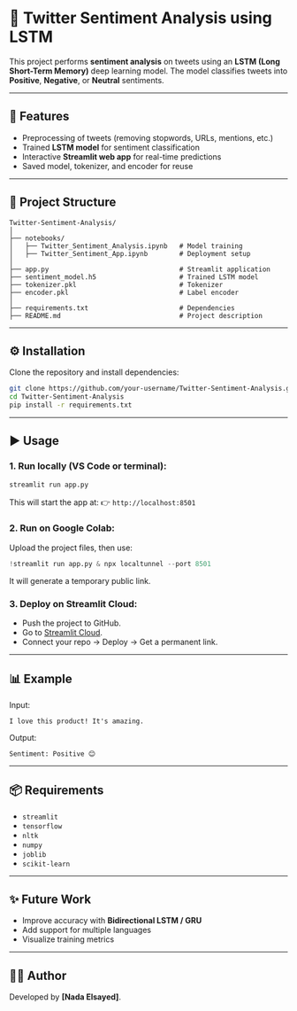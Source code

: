 # 🧠 Twitter Sentiment Analysis using LSTM

This project performs **sentiment analysis** on tweets using an **LSTM (Long Short-Term Memory)** deep learning model.
The model classifies tweets into **Positive**, **Negative**, or **Neutral** sentiments.

---

## 🚀 Features

* Preprocessing of tweets (removing stopwords, URLs, mentions, etc.)
* Trained **LSTM model** for sentiment classification
* Interactive **Streamlit web app** for real-time predictions
* Saved model, tokenizer, and encoder for reuse

---

## 📂 Project Structure

```
Twitter-Sentiment-Analysis/
│
├── notebooks/
│   ├── Twitter_Sentiment_Analysis.ipynb   # Model training
│   ├── Twitter_Sentiment_App.ipynb        # Deployment setup
│
├── app.py                                 # Streamlit application
├── sentiment_model.h5                     # Trained LSTM model
├── tokenizer.pkl                          # Tokenizer
├── encoder.pkl                            # Label encoder
│
├── requirements.txt                       # Dependencies
├── README.md                              # Project description
```

---

## ⚙️ Installation

Clone the repository and install dependencies:

```bash
git clone https://github.com/your-username/Twitter-Sentiment-Analysis.git
cd Twitter-Sentiment-Analysis
pip install -r requirements.txt
```

---

## ▶️ Usage

### 1. Run locally (VS Code or terminal):

```bash
streamlit run app.py
```

This will start the app at:
👉 `http://localhost:8501`

### 2. Run on Google Colab:

Upload the project files, then use:

```python
!streamlit run app.py & npx localtunnel --port 8501
```

It will generate a temporary public link.

### 3. Deploy on Streamlit Cloud:

* Push the project to GitHub.
* Go to [Streamlit Cloud](https://streamlit.io/cloud).
* Connect your repo → Deploy → Get a permanent link.

---

## 📊 Example

Input:

```
I love this product! It's amazing.
```

Output:

```
Sentiment: Positive 😊
```

---

## 📦 Requirements

* `streamlit`
* `tensorflow`
* `nltk`
* `numpy`
* `joblib`
* `scikit-learn`

---

## ✨ Future Work

* Improve accuracy with **Bidirectional LSTM / GRU**
* Add support for multiple languages
* Visualize training metrics

---

## 👩‍💻 Author

Developed by **[Nada Elsayed]**.
